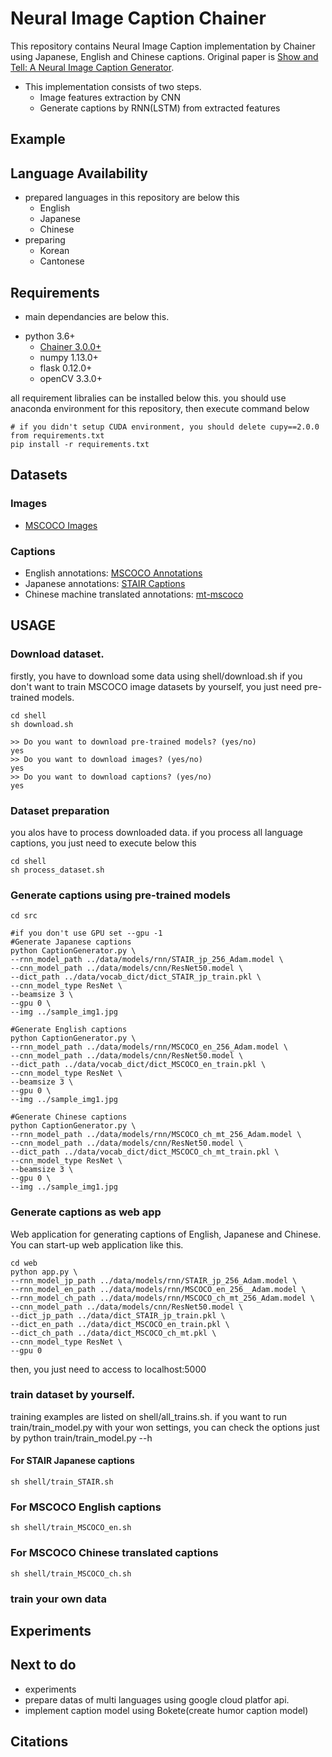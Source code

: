 # Neural Image Caption Chainer
This repository contains Neural Image Caption implementation by Chainer using Japanese, English and Chinese captions.
Original paper is [Show and Tell: A Neural Image Caption Generator](https://arxiv.org/abs/1411.4555).

+ This implementation consists of two steps.
  - Image features extraction by CNN
  - Generate captions by RNN(LSTM) from extracted features

## Example

## Language Availability
- prepared languages in this repository are below this
    + English
    + Japanese
    + Chinese
- preparing
    + Korean
    + Cantonese

## Requirements

- main dependancies are below this.
 + python 3.6+
   - [Chainer 3.0.0+](https://github.com/chainer/chainer)
   - numpy 1.13.0+
   - flask 0.12.0+
   - openCV 3.3.0+

all requirement libralies can be installed below this.
you should use anaconda environment for this repository,
then execute command below

```
# if you didn't setup CUDA environment, you should delete cupy==2.0.0 from requirements.txt
pip install -r requirements.txt
```

## Datasets

### Images
- [MSCOCO Images](http://cocodataset.org/)

### Captions
- English annotations: [MSCOCO Annotations](http://cocodataset.org/#download)
- Japanese annotations: [STAIR Captions](https://stair-lab-cit.github.io/STAIR-captions-web/)
- Chinese machine translated annotations: [mt-mscoco](https://github.com/apple2373/mt-mscoco)

## USAGE

### Download dataset.
firstly, you have to download some data using shell/download.sh
if you don't want to train MSCOCO image datasets by yourself, you just need pre-trained models.
```
cd shell
sh download.sh

>> Do you want to download pre-trained models? (yes/no)
yes
>> Do you want to download images? (yes/no)
yes
>> Do you want to download captions? (yes/no)
yes
```
### Dataset preparation

you alos have to process downloaded data.
if you process all language captions, you just need to execute below this
```
cd shell
sh process_dataset.sh
```

### Generate captions using pre-trained models

```
cd src

#if you don't use GPU set --gpu -1
#Generate Japanese captions
python CaptionGenerator.py \
--rnn_model_path ../data/models/rnn/STAIR_jp_256_Adam.model \
--cnn_model_path ../data/models/cnn/ResNet50.model \
--dict_path ../data/vocab_dict/dict_STAIR_jp_train.pkl \
--cnn_model_type ResNet \
--beamsize 3 \
--gpu 0 \
--img ../sample_img1.jpg

#Generate English captions
python CaptionGenerator.py \
--rnn_model_path ../data/models/rnn/MSCOCO_en_256_Adam.model \
--cnn_model_path ../data/models/cnn/ResNet50.model \
--dict_path ../data/vocab_dict/dict_MSCOCO_en_train.pkl \
--cnn_model_type ResNet \
--beamsize 3 \
--gpu 0 \
--img ../sample_img1.jpg

#Generate Chinese captions
python CaptionGenerator.py \
--rnn_model_path ../data/models/rnn/MSCOCO_ch_mt_256_Adam.model \
--cnn_model_path ../data/models/cnn/ResNet50.model \
--dict_path ../data/vocab_dict/dict_MSCOCO_ch_mt_train.pkl \
--cnn_model_type ResNet \
--beamsize 3 \
--gpu 0 \
--img ../sample_img1.jpg
```

### Generate captions as web app
Web application for generating captions of English, Japanese and Chinese.
You can start-up web application like this.
```
cd web
python app.py \
--rnn_model_jp_path ../data/models/rnn/STAIR_jp_256_Adam.model \
--rnn_model_en_path ../data/models/rnn/MSCOCO_en_256__Adam.model \
--rnn_model_ch_path ../data/models/rnn/MSCOCO_ch_mt_256_Adam.model \
--cnn_model_path ../data/models/cnn/ResNet50.model \
--dict_jp_path ../data/dict_STAIR_jp_train.pkl \
--dict_en_path ../data/dict_MSCOCO_en_train.pkl \
--dict_ch_path ../data/dict_MSCOCO_ch_mt.pkl \
--cnn_model_type ResNet \
--gpu 0
```
then, you just need to access to localhost:5000

### train dataset by yourself.
training examples are listed on shell/all_trains.sh.
if you want to run train/train_model.py with your won settings, you can check the options just by python train/train_model.py --h

#### For STAIR Japanese captions

```
sh shell/train_STAIR.sh
```

### For MSCOCO English captions

```
sh shell/train_MSCOCO_en.sh
```

### For MSCOCO Chinese translated captions

```
sh shell/train_MSCOCO_ch.sh
```

### train your own data


## Experiments

## Next to do
-  experiments
-  prepare datas of multi languages using google cloud platfor api.
-  implement caption model using Bokete(create humor caption model)

## Citations
